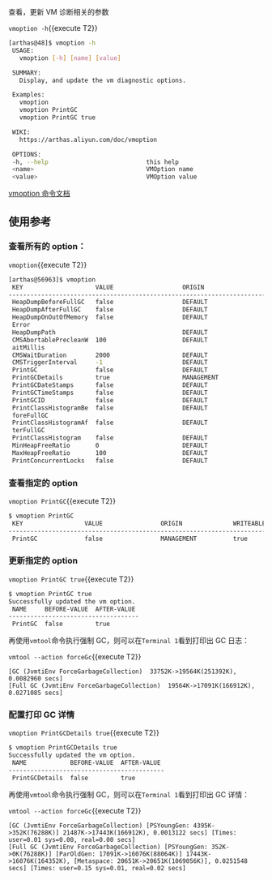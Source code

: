 查看，更新 VM 诊断相关的参数

`vmoption -h`{{execute T2}}

```bash
[arthas@48]$ vmoption -h
 USAGE:
   vmoption [-h] [name] [value]

 SUMMARY:
   Display, and update the vm diagnostic options.

 Examples:
   vmoption
   vmoption PrintGC
   vmoption PrintGC true

 WIKI:
   https://arthas.aliyun.com/doc/vmoption

 OPTIONS:
 -h, --help                           this help
 <name>                               VMOption name
 <value>                              VMOption value
```

[vmoption 命令文档](https://arthas.aliyun.com/doc/vmoption.html)

## 使用参考

### 查看所有的 option：

`vmoption`{{execute T2}}

```bash
[arthas@56963]$ vmoption
 KEY                    VALUE                   ORIGIN                 WRITEABLE
---------------------------------------------------------------------------------------------
 HeapDumpBeforeFullGC   false                   DEFAULT                true
 HeapDumpAfterFullGC    false                   DEFAULT                true
 HeapDumpOnOutOfMemory  false                   DEFAULT                true
 Error
 HeapDumpPath                                   DEFAULT                true
 CMSAbortablePrecleanW  100                     DEFAULT                true
 aitMillis
 CMSWaitDuration        2000                    DEFAULT                true
 CMSTriggerInterval     -1                      DEFAULT                true
 PrintGC                false                   DEFAULT                true
 PrintGCDetails         true                    MANAGEMENT             true
 PrintGCDateStamps      false                   DEFAULT                true
 PrintGCTimeStamps      false                   DEFAULT                true
 PrintGCID              false                   DEFAULT                true
 PrintClassHistogramBe  false                   DEFAULT                true
 foreFullGC
 PrintClassHistogramAf  false                   DEFAULT                true
 terFullGC
 PrintClassHistogram    false                   DEFAULT                true
 MinHeapFreeRatio       0                       DEFAULT                true
 MaxHeapFreeRatio       100                     DEFAULT                true
 PrintConcurrentLocks   false                   DEFAULT                true
```

### 查看指定的 option

`vmoption PrintGC`{{execute T2}}

```bash
$ vmoption PrintGC
 KEY                 VALUE                ORIGIN              WRITEABLE
---------------------------------------------------------------------------------
 PrintGC             false                MANAGEMENT          true
```

### 更新指定的 option

`vmoption PrintGC true`{{execute T2}}

```bash
$ vmoption PrintGC true
Successfully updated the vm option.
 NAME     BEFORE-VALUE  AFTER-VALUE
------------------------------------
 PrintGC  false         true
```

再使用`vmtool`命令执行强制 GC，则可以在`Terminal 1`看到打印出 GC 日志：

`vmtool --action forceGc`{{execute T2}}

```
[GC (JvmtiEnv ForceGarbageCollection)  33752K->19564K(251392K), 0.0082960 secs]
[Full GC (JvmtiEnv ForceGarbageCollection)  19564K->17091K(166912K), 0.0271085 secs]
```

### 配置打印 GC 详情

`vmoption PrintGCDetails true`{{execute T2}}

```bash
$ vmoption PrintGCDetails true
Successfully updated the vm option.
 NAME            BEFORE-VALUE  AFTER-VALUE
-------------------------------------------
 PrintGCDetails  false         true
```

再使用`vmtool`命令执行强制 GC，则可以在`Terminal 1`看到打印出 GC 详情：

`vmtool --action forceGc`{{execute T2}}

```
[GC (JvmtiEnv ForceGarbageCollection) [PSYoungGen: 4395K->352K(76288K)] 21487K->17443K(166912K), 0.0013122 secs] [Times: user=0.01 sys=0.00, real=0.00 secs]
[Full GC (JvmtiEnv ForceGarbageCollection) [PSYoungGen: 352K->0K(76288K)] [ParOldGen: 17091K->16076K(88064K)] 17443K->16076K(164352K), [Metaspace: 20651K->20651K(1069056K)], 0.0251548 secs] [Times: user=0.15 sys=0.01, real=0.02 secs]
```
